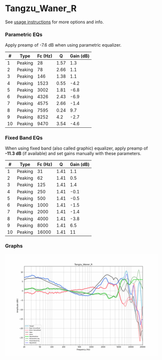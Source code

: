 # Tangzu_Waner_R
See [usage instructions](https://github.com/jaakkopasanen/AutoEq#usage) for more options and info.

### Parametric EQs
Apply preamp of -7.6 dB when using parametric equalizer.

|   # | Type    |   Fc (Hz) |    Q |   Gain (dB) |
|-----|---------|-----------|------|-------------|
|   1 | Peaking |        28 | 1.57 |         1.3 |
|   2 | Peaking |        78 | 2.66 |         1.1 |
|   3 | Peaking |       146 | 1.38 |         1.1 |
|   4 | Peaking |      1523 | 0.55 |        -4.2 |
|   5 | Peaking |      3002 | 1.81 |        -6.8 |
|   6 | Peaking |      4326 | 2.43 |        -6.9 |
|   7 | Peaking |      4575 | 2.66 |        -1.4 |
|   8 | Peaking |      7595 | 0.24 |         9.7 |
|   9 | Peaking |      8252 | 4.2  |        -2.7 |
|  10 | Peaking |      9470 | 3.54 |        -4.6 |

### Fixed Band EQs
When using fixed band (also called graphic) equalizer, apply preamp of **-11.3 dB** (if available) and set gains manually with these parameters.

|   # | Type    |   Fc (Hz) |    Q |   Gain (dB) |
|-----|---------|-----------|------|-------------|
|   1 | Peaking |        31 | 1.41 |         1.1 |
|   2 | Peaking |        62 | 1.41 |         0.5 |
|   3 | Peaking |       125 | 1.41 |         1.4 |
|   4 | Peaking |       250 | 1.41 |        -0.1 |
|   5 | Peaking |       500 | 1.41 |        -0.5 |
|   6 | Peaking |      1000 | 1.41 |        -1.5 |
|   7 | Peaking |      2000 | 1.41 |        -1.4 |
|   8 | Peaking |      4000 | 1.41 |        -3.8 |
|   9 | Peaking |      8000 | 1.41 |         6.5 |
|  10 | Peaking |     16000 | 1.41 |        11   |

### Graphs
![](./Tangzu_Waner_R.png)
